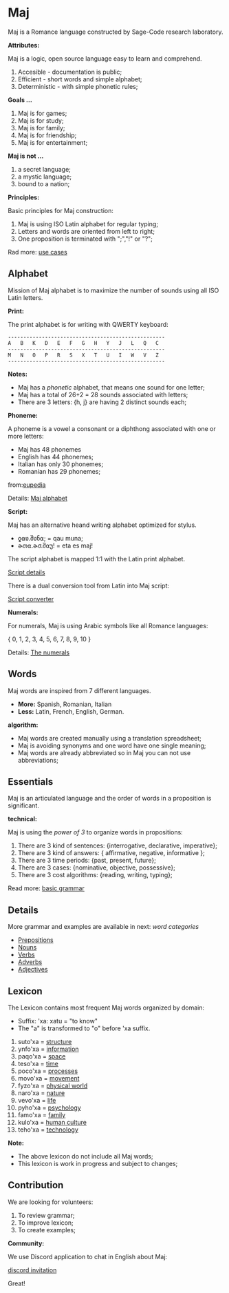 # Maj

Maj is a Romance language constructed by Sage-Code research laboratory. 

**Attributes:**

Maj is a logic, open source language easy to learn and comprehend.

1. Accesible - documentation is public;
2. Efficient - short words and simple alphabet;
3. Deterministic - with simple phonetic rules;

**Goals ...**

1. Maj is for games;
2. Maj is for study;
3. Maj is for family;
4. Maj is for friendship;
5. Maj is for entertainment;

**Maj is not ...**

1. a secret language;
1. a mystic language;
1. bound to a nation;

**Principles:**

Basic principles for Maj construction:

1. Maj is using ISO Latin alphabet for regular typing;
1. Letters and words are oriented from left to right;
1. One proposition is terminated with ";","!" or "?";

Rad more: [use cases](case.md)

## Alphabet

Mission of Maj alphabet is to maximize the number of sounds using all ISO Latin letters.
 
**Print:**

The print alphabet is for writing with QWERTY keyboard: 
 
```
---------------------------------------------------
A   B   K   D   E   F   G   H   Y   J   L   Q   C
---------------------------------------------------
M   N   O   P   R   S   X   T   U   I   W   V   Z   
---------------------------------------------------
```

**Notes:**

* Maj has a _phonetic_ alphabet, that means one sound for one letter;
* Maj has a total of 26+2 = 28 sounds associated with letters;
* There are 3 letters: {h, j} are having 2 distinct sounds each;

**Phoneme:**

A phoneme is a vowel a consonant or a diphthong associated with one or more letters:

* Maj has 48 phonemes 
* English has 44 phonemes;
* Italian has only 30 phonemes;
* Romanian has 29 phonemes;

from:[eupedia](https://www.eupedia.com/linguistics/number_of_phonemes_in_european_languages.shtml)


Details: [Maj alphabet](alphabet.md)

**Script:**

Maj has an alternative heand writing alphabet optimized for stylus.

* ƍ⍺ʋ.შʋნ⍺;   = qau muna;
* ɚთ⍺.ɚσ.შ⍺უ! = eta es maj!

The script alphabet is mapped 1:1 with the Latin print alphabet.

[Script details](script.md)

There is a dual conversion tool from Latin into Maj script:

[Script converter](https://lingojam.com/MajScript)

**Numerals:**

For numerals, Maj is using Arabic symbols like all Romance languages:

{ 0, 1, 2, 3, 4, 5, 6, 7, 8, 9, 10 }

Details: [The numerals](numerals.md)

## Words

Maj words are inspired from 7 different languages.

* **More:** Spanish, Romanian, Italian 
* **Less:** Latin, French, English, German.

**algorithm:**

* Maj words are created manually using a translation spreadsheet;
* Maj is avoiding synonyms and one word have one single meaning;
* Maj words are already abbreviated so in Maj you can not use abbreviations;

## Essentials

Maj is an articulated language and the order of words in a proposition is significant.

**technical:**

Maj is using the _power of 3_ to organize words in propositions:

1. There are 3 kind of sentences: {interrogative, declarative, imperative};
1. There are 3 kind of answers: { affirmative, negative, informative };
1. There are 3 time periods: {past, present, future};
1. There are 3 cases: {nominative, objective, possessive};
1. There are 3 cost algorithms: {reading, writing, typing};

Read more: [basic grammar](basic.md)

## Details

More grammar and examples are available in next:  _word categories_

* [Prepositions](preposition.md)
* [Nouns](nouns.md)
* [Verbs](verbs.md)
* [Adverbs](adverbs.md)
* [Adjectives](adjectives.md)

## Lexicon

The Lexicon contains most frequent Maj words organized by domain:

* Suffix: 'xa: xatu = "to know"
* The "a" is transformed to "o" before 'xa suffix.

1. suto'xa = [structure](words/structure.md)
1. ynfo'xa = [information](words/information.md)
1. paqo'xa = [space](words/space.md)
1. teso'xa = [time](words/time.md)
1. poco'xa = [processes](words/processes.md)
1. movo'xa = [movement](words/movement.md)
1. fyzo'xa = [physical world](words/physical_world.md)
1. naro'xa = [nature](words/nature.md)
1. vevo'xa = [life](words/life.md)
1. pyho'xa = [psychology](words/psychology.md)
1. famo'xa = [family](words/family.md)
1. kulo'xa = [human culture](words/human_culture.md)
1. teho'xa = [technology](words/technology.md)

**Note:**

* The above lexicon do not include all Maj words;
* This lexicon is work in progress and subject to changes;

## Contribution

We are looking for volunteers:

1. To review grammar;
2. To improve lexicon;
3. To create examples;

**Community:**

We use Discord application to chat in English about Maj: 

[discord invitation](https://discord.gg/SRX3tse)

Great!
